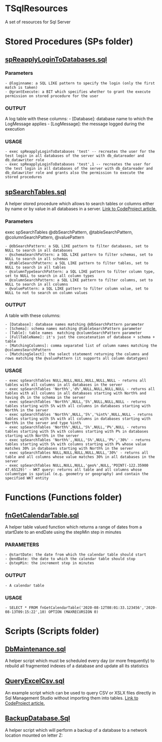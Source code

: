 # TSqlResources
A set of resources for Sql Server


# Stored Procedures (SPs folder)

## [spReapplyLoginToDatabases.sql](https://github.com/fededim/TSqlResources/blob/master/TSqlResources/SPs/spReapplyLoginToDatabases.sql)

### Parameters
	- @loginname: a SQL LIKE pattern to specify the login (only the first match is taken)
	- @grantExecute: a BIT which specifies whether to grant the execute permission on stored procedure for the user

### OUTPUT
A log table with these columns:
	- [Database]: database name to which the LogMessage applies
	- [LogMessage]: the message logged during the execution

### USAGE
	- exec spReapplyLoginToDatabases 'test' -- recreates the user for the test login in all databases of the server with db_datareader and db_datawriter role
	- exec spReapplyLoginToDatabases 'test',1 -- recreates the user for the test login in all databases of the server with db_datareader and db_datawriter role and grants also the permission to execute the stored procedures

## [spSearchTables.sql](https://github.com/fededim/TSqlResources/blob/master/TSqlResources/SPs/spSearchTables.sql)

A helper stored procedure which allows to search tables or columns either by name or by value in all databases in a server. [Link to CodeProject article.](https://www.codeproject.com/Articles/5370606/spSearchTables-a-helper-T-SQL-stored-procedure-for)

### Parameters

exec spSearchTables @dbSearchPattern, @tableSearchPattern, @columnSearchPattern, @valuePattern

	- @dbSearchPattern: a SQL LIKE pattern to filter databases, set to NULL to search in all databases
	- @schemaSearchPattern: a SQL LIKE pattern to filter schemas, set to NULL to search in all schemas
	- @tableSearchPattern: a SQL LIKE pattern to filter tables, set to  NULL to search in all tables
	- @columnTypeSearchPattern: a SQL LIKE pattern to filter column type, set to NULL to search in all column types	
	- @columnSearchPattern: a SQL LIKE pattern to filter columns, set to NULL to search in all columns
	- @valuePattern: a SQL LIKE pattern to filter column value, set to NULL to not to search on column values
 
### OUTPUT

A table with these columns:

	- [Database]: database names matching @dbSearchPattern parameter
	- [Schema]: schema names matching @tableSearchPattern parameter
	- [Table]: table names  matching @columnSearchPattern parameter
	- [FullTableName]: it's just the concatenation of database + schema + table
	- [MatchingColumns]: comma separated list of column names matching the @columnsSearchPattern
	- [MatchingSelect]: the select statement returning the columns and rows matching the @valuePattern (it supports all column datatypes)

### USAGE

	- exec spSearchTables NULL,NULL,NULL,NULL,NULL,NULL - returns all tables with all columns in all databases in the server
	- exec spSearchTables 'North%','d%',NULL,NULL,NULL,NULL - returns all tables with all columns in all databases starting with North% and having d% in the schema in the server
	- exec spSearchTables 'North%',NULL,'S%',NULL,NULL,NULL - returns tables starting with S% with all columns in databases starting with North% in the server
	- exec spSearchTables 'North%',NULL,'S%','%int%',NULL,NULL - returns tables starting with S% with all columns in databases starting with North% in the server and type %int%
	- exec spSearchTables 'North%',NULL,'S%',NULL,'P%',NULL - returns tables starting with S% with columns starting with P% in databases starting with North% in the server 
	- exec spSearchTables 'North%',,NULL,'S%',NULL,'P%','30%' - returns tables starting with S% with columns starting with P% whose value matches 30% in databases starting with North% in the server
	- exec spSearchTables NULL,NULL,NULL,NULL,NULL,'30%' - returns all table and all columns whose value matches 30% in all databases in the server
	- exec spSearchTables NULL,NULL,NULL,'geo%',NULL,'POINT(-122.35900 47.65129)' - WKT query: returns all table and all columns whose columntype is spatial (e.g. geometry or geography) and contain the specified WKT entity

# Functions (Functions folder)

## [fnGetCalendarTable.sql](https://github.com/fededim/TSqlResources/blob/master/TSqlResources/Functions/fnGetCalendarTable.sql)

A helper table valued function which returns a range of dates from a startDate to an endDate using the stepMin step in minutes

### PARAMETERS
	- @startDate: the date from which the calendar table should start
	- @endDate: the date to which the calendar table should stop
	- @stepMin: the increment step in minutes
 
### OUTPUT
	- A calendar table

### USAGE
	- SELECT * FROM fnGetCalendarTable('2020-08-12T08:01:33.123456','2020-08-13T09:15:22',10) OPTION (MAXRECURSION 0)


# Scripts (Scripts folder)

## [DbMaintenance.sql](https://github.com/fededim/TSqlResources/blob/master/TSqlResources/Scripts/dbMaintenance.sql)
A helper script which must be scheduled every day (or more frequently) to rebuild all fragmented indexes of a database and update all its statistics

## [QueryExcelCsv.sql](https://github.com/fededim/TSqlResources/blob/master/TSqlResources/Scripts/QueryExcelCsv.sql)
An example script which can be used to query CSV or XSLX files directly in Sql Management Studio without importing them into tables. [Link to CodeProject article.](https://www.codeproject.com/Tips/5370433/Query-Excel-or-CSV-files-with-T-SQL)

## [BackupDatabase.Sql](https://github.com/fededim/TSqlResources/blob/master/TSqlResources/Scripts/BackupDatabase.sql)
A helper script which will perform a backup of a database to a network location mounted on letter Z:
